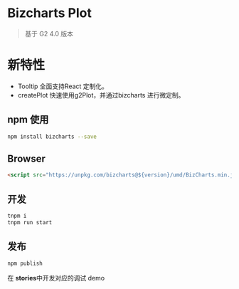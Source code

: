 # Bizcharts Plot

> 基于 G2 4.0 版本


# 新特性
- Tooltip 全面支持React 定制化。
- createPlot 快速使用g2Plot，并通过bizcharts 进行微定制。


## npm 使用

```bash
npm install bizcharts --save
```

## Browser

```html
<script src="https://unpkg.com/bizcharts@${version}/umd/BizCharts.min.js"></script>

```

## 开发

```bash
tnpm i
tnpm run start
```

## 发布

```bash
npm publish
```

在 **stories**中开发对应的调试 demo

